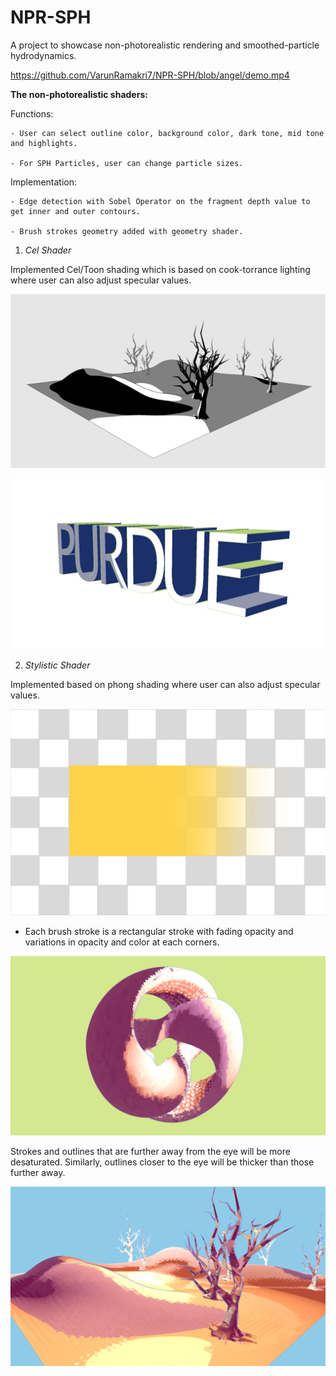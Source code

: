# NPR-SPH
A project to showcase non-photorealistic rendering and smoothed-particle hydrodynamics.

https://github.com/VarunRamakri7/NPR-SPH/blob/angel/demo.mp4


**The non-photorealistic shaders:**

Functions:

    - User can select outline color, background color, dark tone, mid tone and highlights.
    
    - For SPH Particles, user can change particle sizes. 

Implementation:

    - Edge detection with Sobel Operator on the fragment depth value to get inner and outer contours. 
    
    - Brush strokes geometry added with geometry shader. 

1. _Cel Shader_

Implemented Cel/Toon shading which is based on cook-torrance lighting where user can also adjust specular values. 


![celshader_example](celshader_example.PNG)


![celshader_example1](celshader_example1.PNG)



2. _Stylistic Shader_

Implemented based on phong shading where user can also adjust specular values. 

![paint_example1](stroke.jpg)

- Each brush stroke is a rectangular stroke with fading opacity and variations in opacity and color at each corners. 


![paint_example](paint_example.PNG)

Strokes and outlines that are further away from the eye will be more desaturated. Similarly, outlines closer to the eye will be thicker than those further away.

![paint_example1](paint_example1.PNG)
